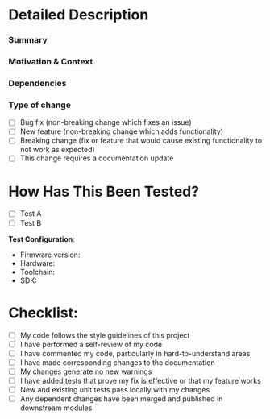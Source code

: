 # Detailed Description

### Summary
<!--- Please include a detailed summary of the changes and the related issue. --> 
### Motivation & Context
<!--- Why is this change required? What problem does it solve? -->
<!--- If it fixes an open issue, please link to the issue here. -->
### Dependencies
<!--- List any dependencies that are required for this change. -->

### Type of change
<!--- Please delete options that are not relevant. -->
- [ ] Bug fix (non-breaking change which fixes an issue)
- [ ] New feature (non-breaking change which adds functionality)
- [ ] Breaking change (fix or feature that would cause existing functionality to not work as expected)
- [ ] This change requires a documentation update

<!--- If breaking change, detail which existing functionality/s should or is expected to change -->


# How Has This Been Tested?
<!--- Remove this section if not applicable -->

<!--- Please describe the tests that you ran to verify your changes. -->
<!--- Provide instructions so we can reproduce. -->
<!--- Please also list any relevant details for your test configuration -->

- [ ] Test A
- [ ] Test B

**Test Configuration**:
* Firmware version:
* Hardware:
* Toolchain:
* SDK:


# Checklist:
<!--- Double check the following and leave uncheck those that you haven't done or are not applicable. -->

- [ ] My code follows the style guidelines of this project
- [ ] I have performed a self-review of my code
- [ ] I have commented my code, particularly in hard-to-understand areas
- [ ] I have made corresponding changes to the documentation
- [ ] My changes generate no new warnings
- [ ] I have added tests that prove my fix is effective or that my feature works
- [ ] New and existing unit tests pass locally with my changes
- [ ] Any dependent changes have been merged and published in downstream modules
